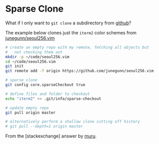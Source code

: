 # Sparse Clone

What if I only want to `git clone` a subdirectory from [github](github.com)?

The example below clones just the `iterm2` color schemes from [junegunn/seoul256.vim](https://github.com/junegunn/seoul256.vim)

```sh
# create an empty repo with my remote, fetching all objects but
#   not checking them out
mkdir -p ~/code/seoul256.vim
cd ~/code/seoul256.vim
git init
git remote add -f origin https://github.com/junegunn/seoul256.vim

# sparse clone
git config core.sparseCheckout true

# define files and folder to checkout
echo "iterm2" >> .git/info/sparse-checkout

# update empty repo
git pull origin master

# alternatively perform a shallow clone cutting off history
# git pull --depth=1 origin master
```

From the [stackexchange] answer by [muru](http://unix.stackexchange.com/a/233335).
